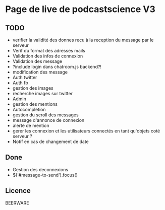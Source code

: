 # Page de live de podcastscience V3

## TODO

* verifier la validité des donnes recu à la reception du message par le serveur
* Verif du format des adresses mails
* Validation des infos de connexion
* Validation des message
* ?include login dans chatroom.js backend?!
* modification des message
* Auth twitter
* Auth fb
* gestion des images
* recherche images sur twitter
* Admin
* gestion des mentions
* Autocompletion
* gestion du scroll des messages 
* message d'annonce de connexion
* alerte de mention
* gerer les connexion et les utilisateurs connectés en tant qu'objets coté serveur ?
* Notif en cas de changement de date

## Done
* Gestion des deconnexions
* $('#message-to-send').focus()

## Licence

BEERWARE